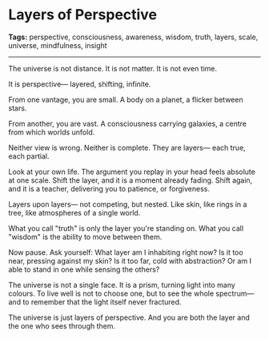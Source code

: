 # Layers of Perspective

**Tags:** perspective, consciousness, awareness, wisdom, truth, layers, scale, universe, mindfulness, insight

---

The universe is not distance.
It is not matter.
It is not even time.

It is perspective—
layered, shifting, infinite.

From one vantage,
you are small.
A body on a planet,
a flicker between stars.

From another,
you are vast.
A consciousness carrying galaxies,
a centre from which worlds unfold.

Neither view is wrong.
Neither is complete.
They are layers—
each true,
each partial.

Look at your own life.
The argument you replay in your head
feels absolute at one scale.
Shift the layer,
and it is a moment already fading.
Shift again,
and it is a teacher,
delivering you to patience,
or forgiveness.

Layers upon layers—
not competing,
but nested.
Like skin,
like rings in a tree,
like atmospheres of a single world.

What you call "truth"
is only the layer you're standing on.
What you call "wisdom"
is the ability to move between them.

Now pause.
Ask yourself:
What layer am I inhabiting right now?
Is it too near,
pressing against my skin?
Is it too far,
cold with abstraction?
Or am I able to stand in one
while sensing the others?

The universe is not a single face.
It is a prism,
turning light into many colours.
To live well
is not to choose one,
but to see the whole spectrum—
and to remember
that the light itself never fractured.

The universe is just layers of perspective.
And you are both the layer
and the one who sees through them.
